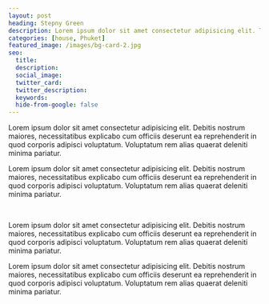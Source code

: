 ```yaml
---
layout: post
heading: Stepny Green
description: Lorem ipsum dolor sit amet consectetur adipisicing elit. Tempora magnam numquam eveniet expedita provident.
categories: [house, Phuket]
featured_image: /images/bg-card-2.jpg   
seo:
  title:
  description:
  social_image:
  twitter_card:
  twitter_description:
  keywords:
  hide-from-google: false  
---
```


Lorem ipsum dolor sit amet consectetur adipisicing elit. Debitis nostrum maiores, necessitatibus explicabo cum officiis deserunt ea reprehenderit in quod corporis adipisci voluptatum. Voluptatum rem alias quaerat deleniti minima pariatur.

Lorem ipsum dolor sit amet consectetur adipisicing elit. Debitis nostrum maiores, necessitatibus explicabo cum officiis deserunt ea reprehenderit in quod corporis adipisci voluptatum. Voluptatum rem alias quaerat deleniti minima pariatur.

<img data-src="/images/bg-interior-room.jpg" class="one-third-image lazy"> <img data-src="/images/bg-card-2.jpg" class="one-third-image lazy"> <img data-src="/images/bg-card-1.jpg" class="one-third-image lazy">

Lorem ipsum dolor sit amet consectetur adipisicing elit. Debitis nostrum maiores, necessitatibus explicabo cum officiis deserunt ea reprehenderit in quod corporis adipisci voluptatum. Voluptatum rem alias quaerat deleniti minima pariatur.

Lorem ipsum dolor sit amet consectetur adipisicing elit. Debitis nostrum maiores, necessitatibus explicabo cum officiis deserunt ea reprehenderit in quod corporis adipisci voluptatum. Voluptatum rem alias quaerat deleniti minima pariatur.